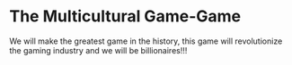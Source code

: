 # The Multicultural Game-Game
We will make the greatest game in the history, this game will revolutionize the gaming industry and we will be billionaires!!!
